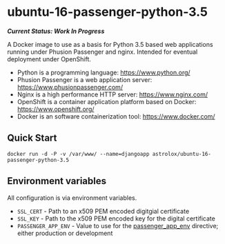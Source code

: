 # ubuntu-16-passenger-python-3.5

**_Current Status: Work In Progress_**

A Docker image to use as a basis for Python 3.5 based web applications running under Phusion Passenger and nginx. Intended for eventual deployment under OpenShift.

* Python is a programming language: https://www.python.org/
* Phusion Passenger is a web application server: https://www.phusionpassenger.com/
* Nginx is a high performance HTTP server: https://www.nginx.com/
* OpenShift is a container application platform based on Docker: https://www.openshift.org/
* Docker is an software containerization tool: https://www.docker.com/

## Quick Start

```
docker run -d -P -v /var/www/ --name=djangoapp astrolox/ubuntu-16-passenger-python-3.5
```

## Environment variables

All configuration is via environment variables.

* ``SSL_CERT`` - Path to an x509 PEM encoded digitgial certificate
* ``SSL_KEY`` - Path to the x509 PEM encoded key for the digital certificate
* ``PASSENGER_APP_ENV`` - Value to use for the [passenger_app_env](https://www.phusionpassenger.com/library/config/nginx/reference/#passenger_app_env) directive; either production or development
